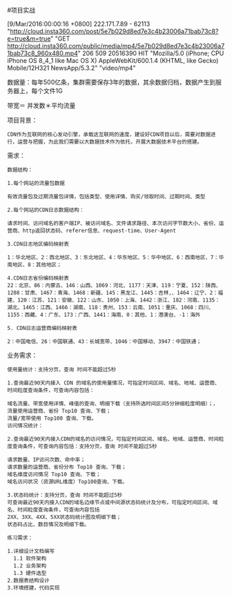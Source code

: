 #项目实战

[9/Mar/2016:00:00:16 +0800] 222.171.7.89 - 62113 "http://cloud.insta360.com/post/5e7b029d8ed7e3c4b23006a71bab73c8?e=true&m=true" "GET http://cloud.insta360.com/public/media/mp4/5e7b029d8ed7e3c4b23006a71bab73c8_960x480.mp4" 206 509 20516390 HIT "Mozilla/5.0 (iPhone; CPU iPhone OS 8_4_1 like Mac OS X) AppleWebKit/600.1.4 (KHTML, like Gecko) Mobile/12H321 NewsApp/5.3.2" "video/mp4"

数据量：每年500亿条，集群需要保存3年的数据，其余数据归档，数据产生到服务器上，每个文件1G

带宽＝ 并发数＊平均流量

项目背景：

    CDN作为互联网的核心发动引擎，承载这互联网的速度，建设好CDN项目以后，需要对数据进行，运营与把握，为此我们需要以大数据技术作为依托，开展大数据技术平台的搭建。

需求：

```
数据结构：

1.每个网站的流量包数据

有效流量包及过期流量包详情，包括类型、使用详情、购买/领取时间、过期时间、类型

2.每个网站的CDN日志数据结构：

请求时间、访问域名的客户端IP、被访问域名、文件请求路径、本次访问字节数大小、省份、运营商、http返回状态码、referer信息、request-time、User-Agent

3.CDN日志地区编码映射表

1：华北地区、2：西北地区、3：东北地区、4：华东地区、5：华中地区、6：西南地区、7：华南地区、8：其他地区；

4.CDN日志省份编码映射表
22：北京、86：内蒙古、146：山西、1069：河北、1177：天津、119：宁夏、152：陕西、1208：甘肃、1467：青海、1468：新疆、145：黑龙江、1445：吉林,、1464：辽宁、2：福建、120：江苏、121：安徽、122：山东、1050：上海、1442：浙江、182：河南、1135：湖北、1465：江西、1466：湖南、118：贵州、153：云南、1051：重庆、1068：四川、1155：西藏、4：广东、173：广西、1441：海南、0：其他、1：港澳台、-1：海外

5. CDN日志运营商编码映射表

2：中国电信、26：中国联通、43：长城宽带、1046：中国移动、3947：中国铁通；

```

业务需求：

```
使用量统计：支持分页，查询 时间不能超过5秒

1.查询最近90天内接入 CDN 的域名的使用量情况，可指定时间区间、域名、地域、运营商、时间粒度查询条件，可查询内容包括：

域名流量、带宽使用详情、峰值的查询、明细下载（支持所选时间区间5分钟细粒度明细）；，
流量使用运营商、省份 Top10 查询、下载；
流量/宽带使用 Top100 查询、下载。
访问情况统计：

2.查询最近90天内接入CDN的域名的访问情况，可指定时间区间、域名、地域、运营商、时间粒度查询条件，可查询内容包括：支持分页，查询 时间不能超过5秒

请求数量、IP访问次数、命中率；
请求数量的运营商、省份分布 Top10 查询、下载；
域名维度访问情况 Top10 查询、下载；
域名访问状况（资源URL维度）Top100查询、下载。

3.状态码统计：支持分页，查询 时间不能超过5秒
可查询最近90天内接入CDN的域名边缘节点或中间源状态码统计及分布，可指定时间区间、域名、时间粒度查询条件，可查询内容包括
2XX、3XX、4XX、5XX状态码统计图及明细下载；
状态码占比、数目情况及明细下载。

```

```
练习需求：

1.详细设计文档编写
  1.1 软件架构
  1.2 业务架构
  1.3 硬件选型
2.数据表结构设计
3.环境搭建，代码实现

```

